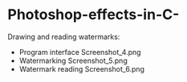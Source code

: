 # Photoshop-effects-in-C-
Drawing and reading watermarks:
- Program interface Screenshot_4.png
- Watermarking Screenshot_5.png
- Watermark reading Screenshot_6.png
